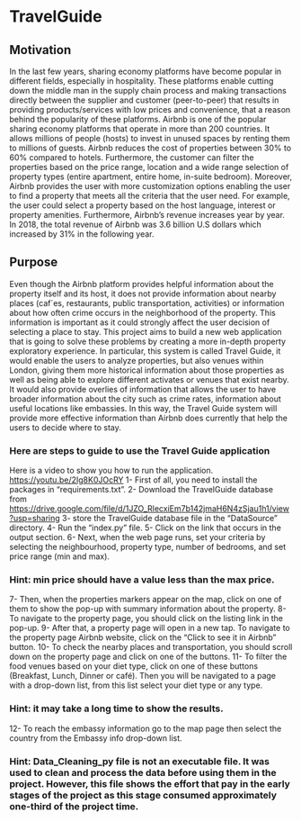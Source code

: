 # TravelGuide



## Motivation
In the last few years, sharing economy platforms have become popular in different fields, especially
in hospitality. These platforms enable cutting down the middle man in the supply chain process
and making transactions directly between the supplier and customer (peer-to-peer) that results in
providing products/services with low prices and convenience, that a reason behind the popularity
of these platforms. Airbnb is one of the popular sharing economy platforms that operate in more
than 200 countries. It allows millions of people (hosts) to invest in unused spaces by renting
them to millions of guests. Airbnb reduces the cost of properties between 30% to 60% compared
to hotels. Furthermore, the customer can filter the properties based on the price range, location
and a wide range selection of property types (entire apartment, entire home, in-suite bedroom).
Moreover, Airbnb provides the user with more customization options enabling the user to find a
property that meets all the criteria that the user need. For example, the user could select a property
based on the host language, interest or property amenities. Furthermore, Airbnb’s revenue increases
year by year. In 2018, the total revenue of Airbnb was 3.6 billion U.S dollars which increased by
31% in the following year.

## Purpose
Even though the Airbnb platform provides helpful information about the property itself and its
host, it does not provide information about nearby places (caf´es, restaurants, public transportation,
activities) or information about how often crime occurs in the neighborhood of the property. This
information is important as it could strongly affect the user decision of selecting a place to stay.
This project aims to build a new web application that is going to solve these problems by creating
a more in-depth property exploratory experience. In particular, this system is called Travel Guide,
it would enable the users to analyze properties, but also venues within London, giving them more
historical information about those properties as well as being able to explore different activates
or venues that exist nearby. It would also provide overlies of information that allows the user to
have broader information about the city such as crime rates, information about useful locations
like embassies. In this way, the Travel Guide system will provide more effective information than
Airbnb does currently that help the users to decide where to stay.


### Here are steps to guide to use the Travel Guide application
Here is a video to show you how to run the application. https://youtu.be/2Ig8K0JOcRY 
1-	First of all, you need to install the packages in “requirements.txt”. 
2-	Download the TravelGuide database from https://drive.google.com/file/d/1JZO_RlecxiEm7b142jmaH6N4zSjau1h1/view?usp=sharing 
3-	store the TravelGuide database file in the “DataSource” directory.
4-	Run the “index.py” file. 
5-	Click on the link that occurs in the output section.
6-	Next, when the web page runs, set your criteria by selecting the neighbourhood, property type, number of bedrooms, and set price range (min and max). 
### Hint: min price should have a value less than the max price. 
7-	Then, when the properties markers appear on the map, click on one of them to show the pop-up with summary information about the property.
8-	To navigate to the property page, you should click on the listing link in the pop-up. 
9-	After that, a property page will open in a new tap. To navigate to the property page Airbnb website, click on the “Click to see it in Airbnb” button. 
10-	To check the nearby places and transportation, you should scroll down on the property page and click on one of the buttons. 
11-	To filter the food venues based on your diet type, click on one of these buttons (Breakfast, Lunch, Dinner or café). Then you will be navigated to a page with a drop-down list, from this list select your diet type or any type.  
### Hint: it may take a long time to show the results.
12-	To reach the embassy information go to the map page then select the country from the Embassy info drop-down list. 

 


### Hint: Data_Cleaning_py file is not an executable file. It was used to clean and process the data before using them in the project. However, this file shows the effort that pay in the early stages of the project as this stage consumed approximately one-third of the project time.  

